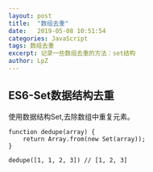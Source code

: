 ```yaml
---
layout: post
title:  "数组去重"
date:   2019-05-08 10:51:54
categories: JavaScript
tags: 数组去重
excerpt: 记录一些数组去重的方法：set结构
author: LpZ
---
```


## ES6-Set数据结构去重
使用数据结构Set,去除数组中重复元素。
```
function dedupe(array) {
    return Array.from(new Set(array));
}

dedupe([1, 1, 2, 3]) // [1, 2, 3]
```
